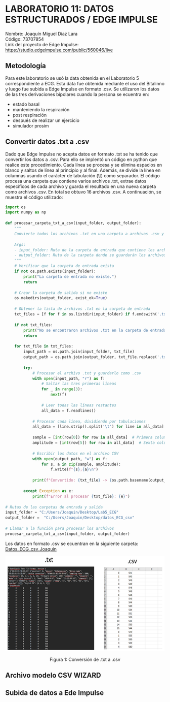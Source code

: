 # **LABORATORIO 11: DATOS ESTRUCTURADOS / EDGE IMPULSE**
Nombre: Joaquín Miguel Díaz Lara\
Código: 73707854\
Link del proyecto de Edge Impulse: https://studio.edgeimpulse.com/public/560046/live  

## **Metodología** 
Para este laboratorio se usó la data obtenida en el Laboratorio 5 correspondiente a ECG. Esta data fue obtenida mediante el uso del Bitalinno y luego fue subida a Edge Impulse en formato .csv. Se utilizaron los datos de las tres derivaciones bipolares cuando la persona se ecuentra en:
- estado basal
- manteniendo la respiración
- post respiración
- después de realizar un ejercicio
- simulador prosim

## **Convertir datos .txt a .csv** 
Dado que Edge Impulse no acepta datos en formato .txt se ha tenido que convertir los datos a .csv. Para ello se implentó un código en python que realice este procedimiento. Cada línea se procesa y se elimina espacios en blanco y saltos de línea al principio y al final. Además, se divide la línea en columnas usando el carácter de tabulación (\t) como separador. El código procesa una carpeta que contiene varios archivos .txt, extrae datos específicos de cada archivo y guarda el resultado en una nueva carpeta como archivos .csv. En total se obtuvo 16 archivos .csv. A continuación, se muestra el código utilizado: 

```python
import os
import numpy as np

def procesar_carpeta_txt_a_csv(input_folder, output_folder):
    """
    Convierte todos los archivos .txt en una carpeta a archivos .csv y los guarda en otra carpeta.
    
    Args:
    - input_folder: Ruta de la carpeta de entrada que contiene los archivos .txt.
    - output_folder: Ruta de la carpeta donde se guardarán los archivos .csv.
    """
    # Verificar que la carpeta de entrada exista
    if not os.path.exists(input_folder):
        print("La carpeta de entrada no existe.")
        return
    
    # Crear la carpeta de salida si no existe
    os.makedirs(output_folder, exist_ok=True)
    
    # Obtener la lista de archivos .txt en la carpeta de entrada
    txt_files = [f for f in os.listdir(input_folder) if f.endswith('.txt')]
    
    if not txt_files:
        print("No se encontraron archivos .txt en la carpeta de entrada.")
        return
    
    for txt_file in txt_files:
        input_path = os.path.join(input_folder, txt_file)
        output_path = os.path.join(output_folder, txt_file.replace('.txt', '.csv'))
        
        try:
            # Procesar el archivo .txt y guardarlo como .csv
            with open(input_path, "r") as f:
                # Saltar las tres primeras líneas
                for _ in range(3):
                    next(f)
                
                # Leer todas las líneas restantes
                all_data = f.readlines()
            
            # Procesar cada línea, dividiendo por tabulaciones
            all_data = [line.strip().split('\t') for line in all_data]
            
            sample = [int(row[0]) for row in all_data]  # Primera columna
            amplitude = [int(row[5]) for row in all_data]  # Sexta columna (índice 5)
            
            # Escribir los datos en el archivo CSV
            with open(output_path, "w") as f:
                for s, a in zip(sample, amplitude):
                    f.write(f"{s};{a}\n")
            
            print(f"Convertido: {txt_file} -> {os.path.basename(output_path)}")
        
        except Exception as e:
            print(f"Error al procesar {txt_file}: {e}")

# Rutas de las carpetas de entrada y salida
input_folder = "C:/Users/Joaquin/Desktop/Lab5_ECG"
output_folder =  "C:/Users/Joaquin/Desktop/datos_ECG_csv"

# Llamar a la función para procesar los archivos
procesar_carpeta_txt_a_csv(input_folder, output_folder)
```

Los datos en formato .csv se ecuentran en la siguiente carpeta: [Datos_ECG_csv_Joaquin](https://github.com/DianaCortezL/ISB-Grupo-5/tree/cf42105267383d59ea5dced92c8e2cb5bea2d2cb/ISB/Laboratorios/Lab11%20-%20Edge%20Impulse/Joaquin/Datos_ECG_csv_Joaquin)

<p align="justify">
<p align="center"><img src=https://github.com/DianaCortezL/ISB-Grupo-5/blob/cf42105267383d59ea5dced92c8e2cb5bea2d2cb/ISB/Laboratorios/Lab11%20-%20Edge%20Impulse/Joaquin/Imagenes/Img1.png width="600" height="300"></p>
<div align="center">Figura 1: Conversión de .txt a .csv</i></div>
</p>

## **Archivo modelo CSV WIZARD** 

## **Subida de datos a Ede Impulse** 
‌

